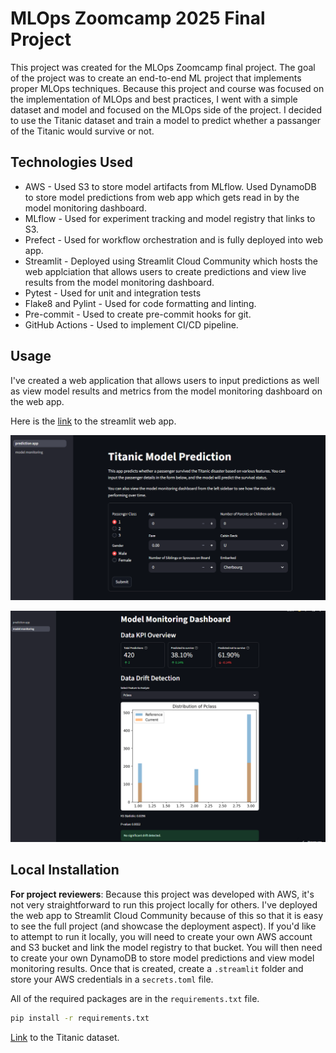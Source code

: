 # MLOps Zoomcamp 2025 Final Project

This project was created for the MLOps Zoomcamp final project. The goal of the project was to create an end-to-end ML project that implements proper MLOps techniques. Because this project and course was focused on the implementation of MLOps and best practices, I went with a simple dataset and model and focused on the MLOps side of the project. I decided to use the Titanic dataset and train a model to predict whether a passanger of the Titanic would survive or not.

## Technologies Used
- AWS - Used S3 to store model artifacts from MLflow. Used DynamoDB to store model predictions from web app which gets read in by the model monitoring dashboard.
- MLflow - Used for experiment tracking and model registry that links to S3.
- Prefect - Used for workflow orchestration and is fully deployed into web app.
- Streamlit - Deployed using Streamlit Cloud Community which hosts the web applciation that allows users to create predictions and view live results from the model monitoring dashboard.
- Pytest - Used for unit and integration tests
- Flake8 and Pylint - Used for code formatting and linting.
- Pre-commit - Used to create pre-commit hooks for git.
- GitHub Actions - Used to implement CI/CD pipeline.

## Usage
I've created a web application that allows users to input predictions as well as view model results and metrics from the model monitoring dashboard on the web app. 

Here is the [link](https://mlops-zoomcamp-project-ypwqjp8kfdaywqmf6svxyc.streamlit.app/) to the streamlit web app.

![web app screenshot 1](https://github.com/tman0004/mlops-zoomcamp-project/blob/main/imgs/img1.png)

![web app screenshot 2](https://github.com/tman0004/mlops-zoomcamp-project/blob/main/imgs/img2.png)

## Local Installation
**For project reviewers**: Because this project was developed with AWS, it's not very straightforward to run this project locally for others. I've deployed the web app to Streamlit Cloud Community because of this so that it is easy to see the full project (and showcase the deployment aspect). If you'd like to attempt to run it locally, you will need to create your own AWS account and S3 bucket and link the model registry to that bucket. You will then need to create your own DynamoDB to store model predictions and view model monitoring results. Once that is created, create a `.streamlit` folder and store your AWS credentials in a `secrets.toml` file. 

All of the required packages are in the `requirements.txt` file.

```bash
pip install -r requirements.txt
```

[Link](https://www.kaggle.com/datasets/heptapod/titanic) to the Titanic dataset.
